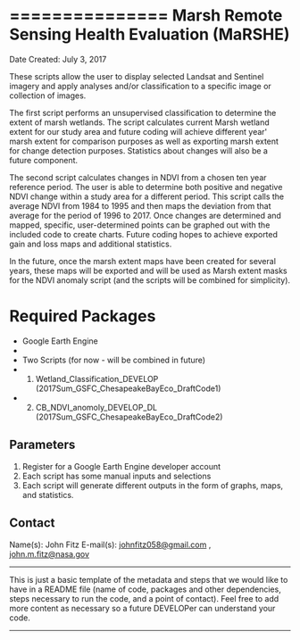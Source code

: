 ===============
 Marsh Remote Sensing Health Evaluation (MaRSHE)
===============

Date Created: July 3, 2017

These scripts allow the user to display selected Landsat and Sentinel imagery and apply analyses and/or classification to a specific image or collection of images. 

The first script performs an unsupervised classification to determine the extent of marsh wetlands. The script calculates current Marsh wetland extent for our study area and future coding will achieve different year' marsh extent for comparison purposes as well as exporting marsh extent for change detection purposes.  Statistics about changes will also be a future component.

The second script calculates changes in NDVI from a chosen ten year reference period. The user is able to determine both positive and negative NDVI change within a study area for a different period. This script calls the average NDVI from 1984 to 1995 and then maps the deviation from that average for the period of 1996 to 2017. Once changes are determined and mapped, specific, user-determined points can be graphed out with the included code to create charts. Future coding hopes to achieve exported gain and loss maps and additional statistics.

In the future, once the marsh extent maps have been created for several years, these maps will be exported and will be used as Marsh extent masks for the NDVI anomaly script (and the scripts will be combined for simplicity).        

 Required Packages
===================
* Google Earth Engine 
* 
* Two Scripts (for now - will be combined in future)
* 1) Wetland_Classification_DEVELOP (2017Sum_GSFC_ChesapeakeBayEco_DraftCode1)
* 2) CB_NDVI_anomoly_DEVELOP_DL (2017Sum_GSFC_ChesapeakeBayEco_DraftCode2)


 Parameters
-------------

1. Register for a Google Earth Engine developer account
2. Each script has some manual inputs and selections
3. Each script will generate different outputs in the form of graphs, maps, and statistics.

 Contact
---------
Name(s): John Fitz
E-mail(s): johnfitz058@gmail.com , john.m.fitz@nasa.gov


***
This is just a basic template of the metadata and steps that we would
like to have in a README file (name of code, packages and other dependencies,
steps necessary to run the code, and a point of contact). Feel free to add 
more content as necessary so a future DEVELOPer can understand your code. 
***

